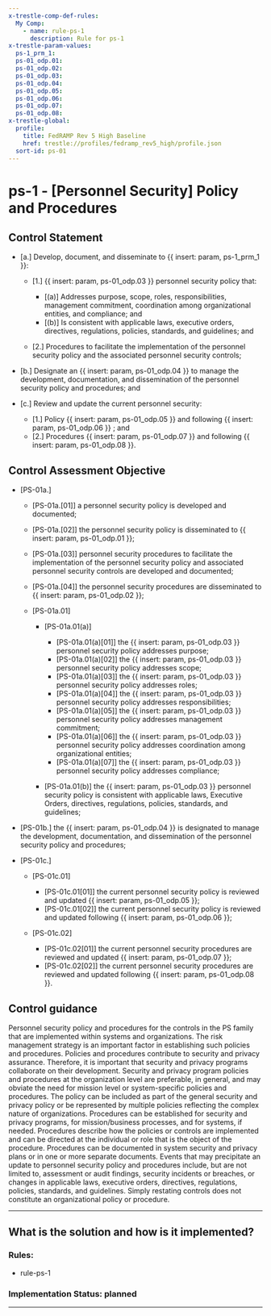 ```yaml
---
x-trestle-comp-def-rules:
  My Comp:
    - name: rule-ps-1
      description: Rule for ps-1
x-trestle-param-values:
  ps-1_prm_1:
  ps-01_odp.01:
  ps-01_odp.02:
  ps-01_odp.03:
  ps-01_odp.04:
  ps-01_odp.05:
  ps-01_odp.06:
  ps-01_odp.07:
  ps-01_odp.08:
x-trestle-global:
  profile:
    title: FedRAMP Rev 5 High Baseline
    href: trestle://profiles/fedramp_rev5_high/profile.json
  sort-id: ps-01
---
```


# ps-1 - \[Personnel Security\] Policy and Procedures

## Control Statement

- \[a.\] Develop, document, and disseminate to {{ insert: param, ps-1_prm_1 }}:

  - \[1.\] {{ insert: param, ps-01_odp.03 }} personnel security policy that:

    - \[(a)\] Addresses purpose, scope, roles, responsibilities, management commitment, coordination among organizational entities, and compliance; and
    - \[(b)\] Is consistent with applicable laws, executive orders, directives, regulations, policies, standards, and guidelines; and

  - \[2.\] Procedures to facilitate the implementation of the personnel security policy and the associated personnel security controls;

- \[b.\] Designate an {{ insert: param, ps-01_odp.04 }} to manage the development, documentation, and dissemination of the personnel security policy and procedures; and

- \[c.\] Review and update the current personnel security:

  - \[1.\] Policy {{ insert: param, ps-01_odp.05 }} and following {{ insert: param, ps-01_odp.06 }} ; and
  - \[2.\] Procedures {{ insert: param, ps-01_odp.07 }} and following {{ insert: param, ps-01_odp.08 }}.

## Control Assessment Objective

- \[PS-01a.\]

  - \[PS-01a.[01]\] a personnel security policy is developed and documented;
  - \[PS-01a.[02]\] the personnel security policy is disseminated to {{ insert: param, ps-01_odp.01 }};
  - \[PS-01a.[03]\] personnel security procedures to facilitate the implementation of the personnel security policy and associated personnel security controls are developed and documented;
  - \[PS-01a.[04]\] the personnel security procedures are disseminated to {{ insert: param, ps-01_odp.02 }};
  - \[PS-01a.01\]

    - \[PS-01a.01(a)\]

      - \[PS-01a.01(a)[01]\] the {{ insert: param, ps-01_odp.03 }} personnel security policy addresses purpose;
      - \[PS-01a.01(a)[02]\] the {{ insert: param, ps-01_odp.03 }} personnel security policy addresses scope;
      - \[PS-01a.01(a)[03]\] the {{ insert: param, ps-01_odp.03 }} personnel security policy addresses roles;
      - \[PS-01a.01(a)[04]\] the {{ insert: param, ps-01_odp.03 }} personnel security policy addresses responsibilities;
      - \[PS-01a.01(a)[05]\] the {{ insert: param, ps-01_odp.03 }} personnel security policy addresses management commitment;
      - \[PS-01a.01(a)[06]\] the {{ insert: param, ps-01_odp.03 }} personnel security policy addresses coordination among organizational entities;
      - \[PS-01a.01(a)[07]\] the {{ insert: param, ps-01_odp.03 }} personnel security policy addresses compliance;

    - \[PS-01a.01(b)\] the {{ insert: param, ps-01_odp.03 }} personnel security policy is consistent with applicable laws, Executive Orders, directives, regulations, policies, standards, and guidelines;

- \[PS-01b.\] the {{ insert: param, ps-01_odp.04 }} is designated to manage the development, documentation, and dissemination of the personnel security policy and procedures;

- \[PS-01c.\]

  - \[PS-01c.01\]

    - \[PS-01c.01[01]\] the current personnel security policy is reviewed and updated {{ insert: param, ps-01_odp.05 }};
    - \[PS-01c.01[02]\] the current personnel security policy is reviewed and updated following {{ insert: param, ps-01_odp.06 }};

  - \[PS-01c.02\]

    - \[PS-01c.02[01]\] the current personnel security procedures are reviewed and updated {{ insert: param, ps-01_odp.07 }};
    - \[PS-01c.02[02]\] the current personnel security procedures are reviewed and updated following {{ insert: param, ps-01_odp.08 }}.

## Control guidance

Personnel security policy and procedures for the controls in the PS family that are implemented within systems and organizations. The risk management strategy is an important factor in establishing such policies and procedures. Policies and procedures contribute to security and privacy assurance. Therefore, it is important that security and privacy programs collaborate on their development. Security and privacy program policies and procedures at the organization level are preferable, in general, and may obviate the need for mission level or system-specific policies and procedures. The policy can be included as part of the general security and privacy policy or be represented by multiple policies reflecting the complex nature of organizations. Procedures can be established for security and privacy programs, for mission/business processes, and for systems, if needed. Procedures describe how the policies or controls are implemented and can be directed at the individual or role that is the object of the procedure. Procedures can be documented in system security and privacy plans or in one or more separate documents. Events that may precipitate an update to personnel security policy and procedures include, but are not limited to, assessment or audit findings, security incidents or breaches, or changes in applicable laws, executive orders, directives, regulations, policies, standards, and guidelines. Simply restating controls does not constitute an organizational policy or procedure.

______________________________________________________________________

## What is the solution and how is it implemented?

<!-- For implementation status enter one of: implemented, partial, planned, alternative, not-applicable -->

<!-- Note that the list of rules under ### Rules: is read-only and changes will not be captured after assembly to JSON -->

<!-- Add control implementation description here for control: ps-1 -->

### Rules:

  - rule-ps-1

### Implementation Status: planned

______________________________________________________________________
